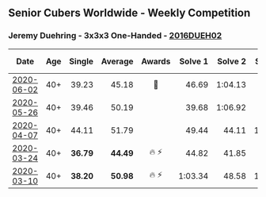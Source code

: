 ## Senior Cubers Worldwide - Weekly Competition
### Jeremy Duehring - 3x3x3 One-Handed - [2016DUEH02](https://www.worldcubeassociation.org/persons/2016DUEH02?event=333oh)

| Date | Age | Single | Average | Awards | Solve 1 | Solve 2 | Solve 3 | Solve 4 | Solve 5 | Video |
| :--: | :--: | --: | --: | :--: | --: | --: | --: | --: | --: | :-- |
| [2020-06-02](../../results/333oh/2020-06-02.md) | 40+ | 39.23 | 45.18 | 🥉 | 46.69 | 1:04.13 | 46.31 | 42.53 | 39.23 | [Link](https://www.facebook.com/jeremy.duehring/videos/10160063812337846/) |
| [2020-05-26](../../results/333oh/2020-05-26.md) | 40+ | 39.46 | 50.19 |  | 39.68 | 1:06.92 | 39.46 | DNF | 43.96 | [Link](https://www.facebook.com/events/688407551989463/permalink/692470494916502/) |
| [2020-04-07](../../results/333oh/2020-04-07.md) | 40+ | 44.11 | 51.79 |  | 49.44 | 44.11 | 1:00.61 | 59.68 | 46.24 | [Link](https://www.facebook.com/events/682716079141575/permalink/684276675652182/) |
| [2020-03-24](../../results/333oh/2020-03-24.md) | 40+ | **36.79** | **44.49** | 🔥 ⚡ | 44.82 | 41.85 | 46.80 | **36.79** | 54.82 | [Link](https://www.facebook.com/events/212335450005639/permalink/213082393264278/) |
| [2020-03-10](../../results/333oh/2020-03-10.md) | 40+ | **38.20** | **50.98** | 🔥 ⚡ | 1:03.34 | 48.58 | 1:02.24 | 42.13 | **38.20** | [Link](https://www.facebook.com/events/684510792316675/permalink/688923495208738/) |


<!-- Global site tag (gtag.js) - Google Analytics -->
<script async src="https://www.googletagmanager.com/gtag/js?id=UA-86348435-3"></script>
<script>window.dataLayer = window.dataLayer || []; function gtag() {dataLayer.push(arguments);} gtag('js', new Date()); gtag('config', 'UA-86348435-3');</script>
